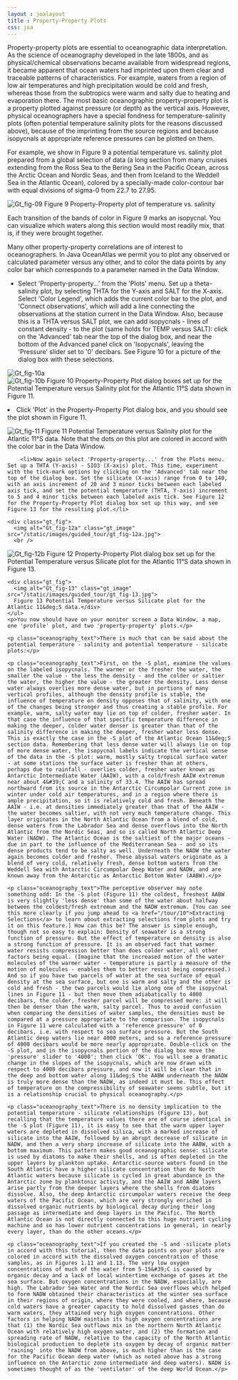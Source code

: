 ```yaml
---
layout : joalayout
title : Property-Property Plots
css: joa
---
```


<p>Property-property plots are essential to oceanographic data interpretation. As the science of oceanography developed in the late 1800s, and as physical/chemical observations became available from widespread regions, it became apparent that ocean waters had imprinted upon them clear and traceable patterns of characteristics. For example, waters from a region of low air temperatures and high precipitation would be cold and fresh, whereas those from the subtropics were warm and salty due to heating and evaporation there. The most basic oceanographic property-property plot is a property plotted against pressure (or depth) as the vertical axis. However, physical oceanographers have a special fondness for temperature-salinity plots (often potential temperature salinity plots for the reasons discussed above), because of the imprinting from the source regions and because isopycnals at appropriate reference pressures can be plotted on them.</p>

<p>For example, we show in Figure 9 a potential temperature vs. salinity plot prepared from a global selection of data (a long section from many cruises extending from the Ross Sea to the Bering Sea in the Pacific Ocean, across the Arctic Ocean and Nordic Seas, and then from Iceland to the Weddell Sea in the Atlantic Ocean), colored by a specially-made color-contour bar with equal divisions of sigma-0 from 22.7 to 27.95.</p>

  <div class="gt_fig">
    <img alt="Gt_fig-09" class="gt_image" src="/static/images/guided_tour/gt_fig-09.jpg">
    Figure 9 Property-Property plot of temperature vs. salinity</div>

<p>Each transition of the bands of color in Figure 9 marks an isopycnal. You can visualize which waters along this section would most readily mix, that is, if they were brought together.</p>

<p>Many other property-property correlations are of interest to oceanographers. In Java OceanAtlas we permit you to plot any observed or calculated parameter versus any other, and to color the data points by any color bar which corresponds to a parameter named in the Data Window.
	<ul>
		<li>Select 'Property-property...' from the 'Plots' menu. Set up a theta-salinity plot, by selecting THTA for the Y-axis and SALT for the X-axis. Select 'Color Legend', which adds the current color bar to the plot, and 'Connect observations', which will add a line connecting the observations at the station current in the Data Window. Also, because this is a THTA versus SALT plot, we can add isopycnals - lines of constant density - to the plot (same holds for TEMP versus SALT): click on the 'Advanced' tab near the top of the dialog box, and near the bottom of the Advanced panel click on 'Isopycnals', leaving the 'Pressure' slider set to '0' decibars. See Figure 10 for a picture of the dialog box with these selections.</li>
</ul></p>
   <div class="gt_fig">
      <img alt="Gt_fig-10a" class="gt_image" src="/static/images/guided_tour/gt_fig-10a.jpg">
      <br />
      <img alt="Gt_fig-10b" class="gt_image" src="/static/images/guided_tour/gt_fig-10b.jpg">
  Figure 10 Property-Property Plot dialog boxes set up for the Potential Temperature versus Salinity plot for the Atlantic 11&deg;S data shown in Figure 11.</div>
<p>
<li>Click 'Plot' in the Property-Property Plot dialog box, and you should see the plot shown in Figure 11.</li>
</p>
  <div class="gt_fig">
    <img alt="Gt_fig-11" class="gt_image" src="/static/images/guided_tour/gt_fig-11.jpg">
    Figure 11 Potential Temperature versus Salinity plot for the Atlantic 11&deg;S data. Note that the dots on this plot are colored in accord with the color bar in the Data Window.</div>

		<li>Now again select 'Property-property...' from the Plots menu. Set up a THTA (Y-axis) - SIO3 (X-axis) plot. This time, experiment with the tick-mark options by clicking on the 'Advanced' tab near the top of the dialog box. Set the silicate (X-axis) range from 0 to 140, with an axis increment of 20 and 3 minor ticks between each labeled axis tick, and set the potential temperature (THTA, Y-axis) increment to 5 and 4 minor ticks between each labeled axis tick. See Figure 12 for the Property-Property Plot dialog box set up this way, and see Figure 13 for the resulting plot.</li>

    <div class="gt_fig">
      <img alt="Gt_fig-12a" class="gt_image" src="/static/images/guided_tour/gt_fig-12a.jpg">
      <br />
  <img alt="Gt_fig-12b" class="gt_image" src="/static/images/guided_tour/gt_fig-12b.jpg">
  Figure 12 Property-Property Plot dialog box set up for the Potential Temperature versus Silicate plot for the Atlantic 11&deg;S data shown in Figure 13.</div>

    <div class="gt_fig">
      <img alt="Gt_fig-13" class="gt_image" src="/static/images/guided_tour/gt_fig-13.jpg">
      Figure 13 Potential Temperature versus Silicate plot for the Atlantic 11&deg;S data.</div>
	</ul>
	<p>You now should have on your monitor screen a Data Window, a map, one 'profile' plot, and two 'property-property' plots.</p>

	<p class="oceanography_text">There is much that can be said about the potential temperature - salinity and potential temperature - silicate plots:</p>

	<p class="oceanography_text">First, on the -S plot, examine the values on the labeled isopycnals. The warmer or the fresher the water, the smaller the value - the less the density - and the colder or saltier the water, the higher the value - the greater the density. Less dense water always overlies more dense water, but in portions of many vertical profiles, although the density profile is stable, the influence of temperature on density opposes that of salinity, with one of the changes being stronger and thus creating a stable profile. For example, warm, salty water may lie on top of colder, fresher water. In that case the influence of that specific temperature difference in making the deeper, colder water denser is greater than that of the salinity difference in making the deeper, fresher water less dense. This is exactly the case in the -S plot of the Atlantic Ocean 11&deg;S section data. Remembering that less dense water will always lie on top of more dense water, the isopycnal labels indicate the vertical sense of the data in the -S plot: warm, mostly salty tropical surface water - at some stations the surface water is fresher than at others, perhaps due to rainfall - overlies colder, fresher water known as Antarctic Intermediate Water (AAIW), with a cold/fresh AAIW extremum near about 4&#39;C and a salinity of 33.4. The AAIW has spread northward from its source in the Antarctic Circumpolar Current zone in winter under cold air temperatures, and in a region where there is ample precipitation, so it is relatively cold and fresh. Beneath the AAIW - i.e. at densities immediately greater than that of the AAIW - the water becomes saltier, with not very much temperature change. This layer originates in the North Atlantic Ocean from a blend of cold, dense waters from the Labrador Sea and dense overflows into the North Atlantic from the Nordic Seas, and so is called North Atlantic Deep Water (NADW). The Atlantic Ocean is the saltiest of the major oceans - due in part to the influence of the Mediterranean Sea - and so its dense products tend to be salty as well. Underneath the NADW the water again becomes colder and fresher. These abyssal waters originate as a blend of very cold, relatively fresh, dense bottom waters from the Weddell Sea with Antarctic Circumpolar Deep Water and NADW, and are known away from the Antarctic as Antarctic Bottom Water (AABW).</p>

	<p class="oceanography_text">The perceptive observer may note something odd: In the -S plot (Figure 11) the coldest, freshest AABW is very slightly 'less dense' than some of the water about halfway between the coldest/fresh extremum and the NADW extremum. [You can see this more clearly if you jump ahead to <a href="/tour/10">Extracting Selections</a> to learn about extracting selections from plots and try it on this feature.] How can this be? The answer is simple enough, though not so easy to explain: Density of seawater is a strong function of pressure. But the effect of temperature on density is also a strong function of pressure. It is an observed fact that warmer water resists compression better than does colder water, all other factors being equal. (Imagine that the increased motion of the water molecules of the warmer water - temperature is partly a measure of the motion of molecules - enables them to better resist being compressed.) And so if you have two parcels of water at the sea surface of equal density at the sea surface, but one is warm and salty and the other is cold and fresh - the two parcels would lie along one of the isopycnal lines in Figure 11 - but then move them adiabatically to 4000 decibars, the colder, fresher parcel will be compressed more: it will then be denser than the warm, salty parcel. Thus to avoid confusion when comparing the densities of water samples, the densities must be compared at a pressure appropriate to the comparison. The isopycnals in Figure 11 were calculated with a 'reference pressure' of 0 decibars, i.e. with respect to sea surface pressure. But the South Atlantic deep waters lie near 4000 meters, and so a reference pressure of 4000 decibars would be more nearly appropriate. Double-click on the -S plot, and in the isopycnals portion of the dialog box move the 'pressure' slider to '4000'; then click 'OK'. You will see a dramatic change in the slopes of the isopycnals, which are now drawn with respect to 4000 decibars pressure, and now it will be clear that in the deep and bottom water along 11&deg;S the AABW underneath the NADW is truly more dense than the NADW, as indeed it must be. This effect of temperature on the compressibility of seawater seems subtle, but it is a relationship crucial to physical oceanography.</p>

	<p class="oceanography_text">There is no density implication to the potential temperature - silicate relationships (Figure 13), but recalling that the temperature values there are of course identical in the -S plot (Figure 11), it is easy to see that the warm upper layer waters are depleted in dissolved silica, with a marked increase of silicate into the AAIW, followed by an abrupt decrease of silicate in NADW, and then a very sharp increase of silicate into the AABW, with a bottom maximum. This pattern makes good oceanographic sense: silicate is used by diatoms to make their shells, and is often depleted in the upper layers by plankton uptake. Antarctic-source waters found in the South Atlantic have a higher silicate concentration than do North Atlantic waters because silicate is cycled in great abundance in the Antarctic zone by planktonic activity, and the AAIW and AABW layers arise partly from the deeper layers where the shells from diatoms dissolve. Also, the deep Antarctic circumpolar waters receive the deep waters of the Pacific Ocean, which are very strongly enriched in dissolved organic nutrients by biological decay during their long passage as intermediate and deep layers in the Pacific. The North Atlantic Ocean is not directly connected to this huge nutrient cycling machine and so has lower nutrient concentrations in general, in nearly every layer, than do the other oceans.</p>

	<p class="oceanography_text">If you created the -S and -silicate plots in accord with this tutorial, then the data points on your plots are colored in accord with the dissolved oxygen concentration of those samples, as in Figures 1.11 and 1.13. The very low oxygen concentrations of much of the water from 5-15&#39;C is caused by organic decay and a lack of local wintertime exchange of gases at the sea surface. But oxygen concentrations in the NADW, especially, are high. The Labrador Sea Water and the Nordic Sea overflows which helped to form NADW obtained their characteristics at the winter sea surface in their regions of origin, where they were cooled, and where, because cold waters have a greater capacity to hold dissolved gasses than do warm waters, they attained very high oxygen concentrations. Other factors in helping NADW maintain its high oxygen concentrations are that (1) the Nordic Sea outflows mix in the northern North Atlantic Ocean with relatively high oxygen water, and (2) the formation and spreading rate of NADW, relative to the capacity of the North Atlantic biological production to deplete its oxygen by decay of organic matter 'raining' into the NADW from above, is much higher than is the case for the Pacific Ocean deep water (which as noted above has a strong influence on the Antarctic zone intermediate and deep waters). NADW is sometimes thought of as the 'ventilator' of the deep World Ocean.</p>
